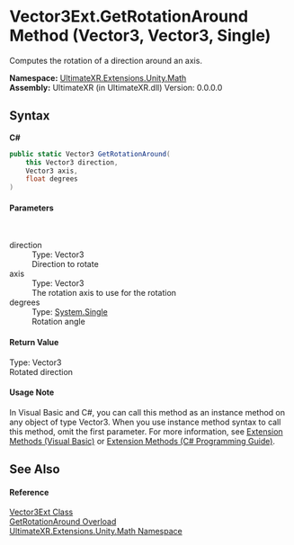 # Vector3Ext.GetRotationAround Method (Vector3, Vector3, Single)
 

Computes the rotation of a direction around an axis.

**Namespace:**&nbsp;<a href="N_UltimateXR_Extensions_Unity_Math">UltimateXR.Extensions.Unity.Math</a><br />**Assembly:**&nbsp;UltimateXR (in UltimateXR.dll) Version: 0.0.0.0

## Syntax

**C#**<br />
``` C#
public static Vector3 GetRotationAround(
	this Vector3 direction,
	Vector3 axis,
	float degrees
)
```


#### Parameters
&nbsp;<dl><dt>direction</dt><dd>Type: Vector3<br />Direction to rotate</dd><dt>axis</dt><dd>Type: Vector3<br />The rotation axis to use for the rotation</dd><dt>degrees</dt><dd>Type: <a href="https://docs.microsoft.com/dotnet/api/system.single" target="_blank" rel="noopener noreferrer">System.Single</a><br />Rotation angle</dd></dl>

#### Return Value
Type: Vector3<br />Rotated direction

#### Usage Note
In Visual Basic and C#, you can call this method as an instance method on any object of type Vector3. When you use instance method syntax to call this method, omit the first parameter. For more information, see <a href="https://docs.microsoft.com/dotnet/visual-basic/programming-guide/language-features/procedures/extension-methods" target="_blank" rel="noopener noreferrer">Extension Methods (Visual Basic)</a> or <a href="https://docs.microsoft.com/dotnet/csharp/programming-guide/classes-and-structs/extension-methods" target="_blank" rel="noopener noreferrer">Extension Methods (C# Programming Guide)</a>.

## See Also


#### Reference
<a href="T_UltimateXR_Extensions_Unity_Math_Vector3Ext">Vector3Ext Class</a><br /><a href="Overload_UltimateXR_Extensions_Unity_Math_Vector3Ext_GetRotationAround">GetRotationAround Overload</a><br /><a href="N_UltimateXR_Extensions_Unity_Math">UltimateXR.Extensions.Unity.Math Namespace</a><br />
